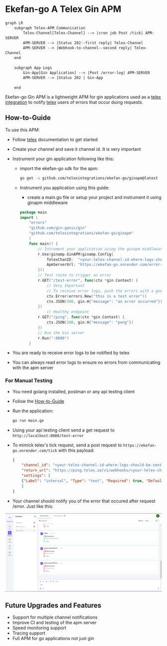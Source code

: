 # Ekefan-go A Telex Gin APM

```mermaid
graph LR
    subgraph Telex-APM Communication
        Telex-Channel[Telex-Channel] --> |cron job Post /tick| APM-SERVER
        APM-SERVER --> |Status 202--first reply| Telex-Channel
        APM-SERVER --> |Webhook-to-channel--second reply| Telex-Channel
    end

    subgraph App Logs
        Gin-App[Gin Application] --> |Post /error-log| APM-SERVER
        APM-SERVER --> |Status 202 | Gin-App

    end
```

Ekefan-go Gin APM is a lightweight APM for gin applications used as a [telex integration](https://docs.telex.im/docs/Integrations/intro) to notify [telex](https://docs.telex.im/docs/intro) users of errors that occur duing requests.

## How-to-Guide

To use this APM:

- Follow [telex](https://docs.telex.im/docs/intro) documentation to get started
- Create your channel and save it channel id. It is very important
- Instrument your gin application following like this:
  - import the ekefan-go sdk for the apm:

    ```bash
    go get -u github.com/telexintegrations/ekefan-go/ginapm@latest
    ```

  - Instrument you application using this guide:
    - create a main.go file or setup your project and instrument it using ginapm middleware

    ```go
    package main
    import (
        "errors"
        "github.com/gin-gonic/gin"
        "github.com/telexintegrations/ekefan-go/ginapm"
        )
        func main() {
            // Intrument your application using the ginapm middleware
            r.Use(ginamp.GinAPM(ginamp.Config{
                TelexChanID:  "<your-telex-channel-id-where-logs-should-be-sent-to",
                ApmServerUrl: "https://ekefan-go.onrender.com/error-log",
            }))
            // Test route to trigger an error
            r.GET("/test-error", func(ctx *gin.Context) {
                // Very Important
                // To receive error logs, push the errors with a good description to the gin context
                ctx.Error(errors.New("this is a test error"))
                ctx.JSON(500, gin.H{"message": "an error occurred"})
            })
                // Healthy endpoint
            r.GET("/ping", func(ctx *gin.Context) {
                ctx.JSON(200, gin.H{"message": "pong"})
            })
            // Run the Gin server
            r.Run(":8080")
        }
    ```

- You are ready to receive error logs to be notified by telex
- You can always read error logs to ensure no errors from communicating with the apm server

### For Manual Testing

- You need golang installed, postman or any api testing client
- Follow the [How-to-Guide](#how-to-guide)
- Run the application:

  ```bash
  go run main.go
  ```

- Using your api testing client send a get request to `http://localhost:8080/test-error`
- To mimick telex's tick request, send a post request to `https://ekefan-go.onrender.com/tick` with this payload:

    ```json
    {
        "channel_id": "<your-telex-channel-id-where-logs-should-be-sent-to>",
        "return_url": "https://ping.telex.im/v1/webhooks/<your-telex-channel-id-where-logs-should-be-sent-to>",
        "settings": [
        {"Label": "interval", "Type": "text", "Required": true, "Default": "* * * * *"}
        ]
    }
    ```

- Your channel should notify you of the error that occured after request /error. Just like this:

![alt text](<Screenshot (12).png>)

## Future Upgrades and Features

- Support for multiple channel notifications
- Improve CI and testing of the apm server
- Speed monitoring support
- Tracing support
- Full APM for go applications not just gin

